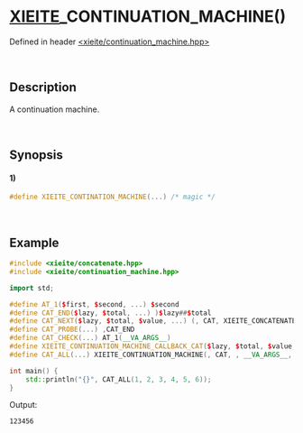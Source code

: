 # [XIEITE](../../macros.md)\_CONTINUATION\_MACHINE\(\)
Defined in header [<xieite/continuation_machine.hpp>](../../../include/xieite/continuation_machine.hpp)

&nbsp;

## Description
A continuation machine.

&nbsp;

## Synopsis
#### 1)
```cpp
#define XIEITE_CONTINATION_MACHINE(...) /* magic */
```

&nbsp;

## Example
```cpp
#include <xieite/concatenate.hpp>
#include <xieite/continuation_machine.hpp>

import std;

#define AT_1($first, $second, ...) $second
#define CAT_END($lazy, $total, ...) )$lazy##$total
#define CAT_NEXT($lazy, $total, $value, ...) (, CAT, XIEITE_CONCATENATE($total, $value), $lazy##__VA_ARGS__)
#define CAT_PROBE(...) ,CAT_END
#define CAT_CHECK(...) AT_1(__VA_ARGS__)
#define XIEITE_CONTINUATION_MACHINE_CALLBACK_CAT($lazy, $total, $value, ...) CAT_CHECK(CAT_PROBE $value, CAT_NEXT)(, $lazy##$total, $value, $lazy##__VA_ARGS__)
#define CAT_ALL(...) XIEITE_CONTINUATION_MACHINE(, CAT, , __VA_ARGS__, ())

int main() {
    std::println("{}", CAT_ALL(1, 2, 3, 4, 5, 6));
}
```
Output:
```
123456
```
